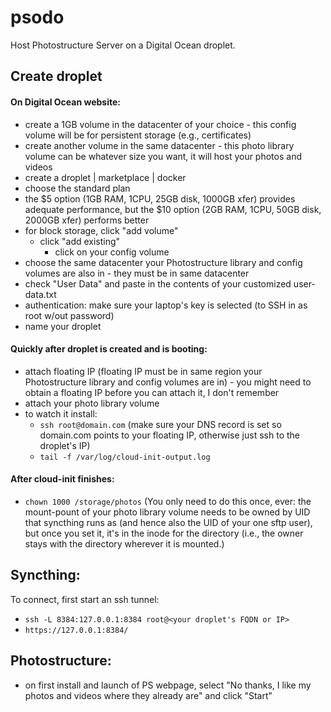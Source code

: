 # psodo
Host Photostructure Server on a Digital Ocean droplet.

## Create droplet
#### On Digital Ocean website:
- create a 1GB volume in the datacenter of your choice - this config volume will be for persistent storage (e.g., certificates)
- create another volume in the same datacenter - this photo library volume can be whatever size you want, it will host your photos and videos
- create a droplet | marketplace | docker
- choose the standard plan
- the $5 option (1GB RAM, 1CPU, 25GB disk, 1000GB xfer) provides adequate performance, but the $10 option (2GB RAM, 1CPU, 50GB disk, 2000GB xfer) performs better
- for block storage, click "add volume"
  - click "add existing"
    - click on your config volume
- choose the same datacenter your Photostructure library and config volumes are also in - they must be in same datacenter
- check "User Data" and paste in the contents of your customized user-data.txt
- authentication: make sure your laptop's key is selected (to SSH in as root w/out password)
- name your droplet

#### Quickly after droplet is created and is booting:
- attach floating IP (floating IP must be in same region your Photostructure library and config volumes are in) - you might need to obtain a floating IP before you can attach it, I don't remember
- attach your photo library volume
- to watch it install:
  - `ssh root@domain.com` (make sure your DNS record is set so domain.com points to your floating IP, otherwise just ssh to the droplet's IP)
  - `tail -f /var/log/cloud-init-output.log`

#### After cloud-init finishes:
- `chown 1000 /storage/photos` (You only need to do this once, ever: the mount-pount of your photo library volume needs to be owned by UID that syncthing runs as (and hence also the UID of your one sftp user), but once you set it, it's in the inode for the directory (i.e., the owner stays with the directory wherever it is mounted.)

## Syncthing:
To connect, first start an ssh tunnel:
- `ssh -L 8384:127.0.0.1:8384 root@<your droplet's FQDN or IP>`
- `https://127.0.0.1:8384/`

## Photostructure:
- on first install and launch of PS webpage, select "No thanks, I like my photos and videos where they already are" and click "Start"
